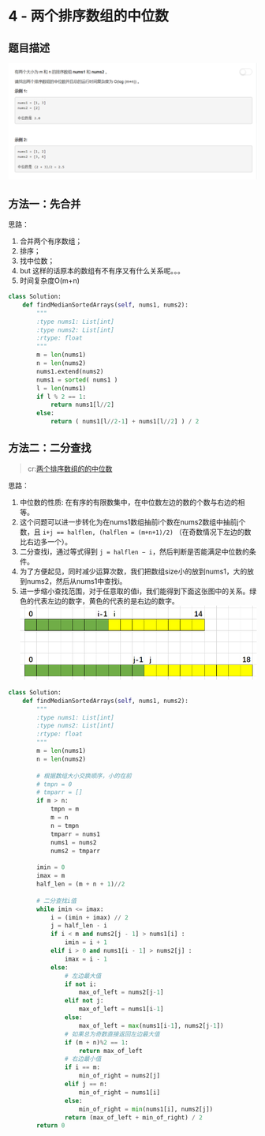 # 4 - 两个排序数组的中位数

## 题目描述
![problem](images/4.png)

<!-- more -->

## 方法一：先合并
思路：
1. 合并两个有序数组；
2. 排序；
3. 找中位数；
4. but 这样的话原本的数组有不有序又有什么关系呢。。。
5. 时间复杂度O(m+n)

```python
class Solution:
    def findMedianSortedArrays(self, nums1, nums2):
        """
        :type nums1: List[int]
        :type nums2: List[int]
        :rtype: float
        """
        m = len(nums1)
        n = len(nums2)
        nums1.extend(nums2)
        nums1 = sorted( nums1 )
        l = len(nums1)
        if l % 2 == 1:
        	return nums1[l//2]
        else:
        	return ( nums1[l//2-1] + nums1[l//2] ) / 2
```

## 方法二：二分查找
> cr:[两个排序数组的的中位数](https://zhuanlan.zhihu.com/p/33168674)

思路：
1. 中位数的性质: 在有序的有限数集中，在中位数左边的数的个数与右边的相等。
2. 这个问题可以进一步转化为在nums1数组抽前i个数在nums2数组中抽前j个数，且
`i+j == halflen, (halflen = (m+n+1)/2)`
（在奇数情况下左边的数比右边多一个）。
3. 二分查找i，通过等式得到
`j = halflen − i`，然后判断是否能满足中位数的条件。
4. 为了方便起见，同时减少运算次数，我们把数组size小的放到nums1，大的放到nums2，然后从nums1中查找i。
5. 进一步缩小查找范围，对于任意取的值i，我们能得到下面这张图中的关系。绿色的代表左边的数字，黄色的代表的是右边的数字。
![problem](images/idea.png)

```python
class Solution:
    def findMedianSortedArrays(self, nums1, nums2):
        """
        :type nums1: List[int]
        :type nums2: List[int]
        :rtype: float
        """
        m = len(nums1)
        n = len(nums2)

        # 根据数组大小交换顺序，小的在前
        # tmpn = 0
        # tmparr = []
        if m > n:
        	tmpn = m
        	m = n
        	n = tmpn
        	tmparr = nums1
        	nums1 = nums2
        	nums2 = tmparr

        imin = 0
        imax = m
        half_len = (m + n + 1)//2

        # 二分查找i值
        while imin <= imax:
        	i = (imin + imax) // 2
        	j = half_len - i
        	if i < m and nums2[j - 1] > nums1[i] :
        		imin = i + 1
        	elif i > 0 and nums1[i - 1] > nums2[j] :
        		imax = i - 1
        	else:
        		# 左边最大值
        		if not i:
        			max_of_left = nums2[j-1]
        		elif not j:
        			max_of_left = nums1[i-1]
        		else:
        			max_of_left = max(nums1[i-1], nums2[j-1])
        		# 如果总为奇数直接返回左边最大值
        		if (m + n)%2 == 1:
        			return max_of_left
        		# 右边最小值
        		if i == m:
        			min_of_right = nums2[j]
        		elif j == n:
        			min_of_right = nums1[i]
        		else:
        			min_of_right = min(nums1[i], nums2[j])
        		return (max_of_left + min_of_right) / 2
        return 0
```